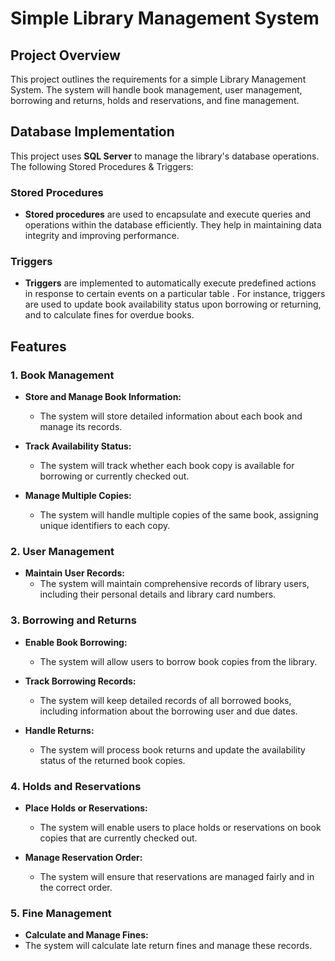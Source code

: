 # Simple Library Management System

## Project Overview
This project outlines the requirements for a simple Library Management System. The system will handle book management, user management, borrowing and returns, holds and reservations, and fine management.

## Database Implementation

This project uses **SQL Server** to manage the library's database operations. The following Stored Procedures & Triggers:

### Stored Procedures
- **Stored procedures** are used to encapsulate and execute queries and operations within the database efficiently. They help in maintaining data integrity and improving performance.

### Triggers
- **Triggers** are implemented to automatically execute predefined actions in response to certain events on a particular table . For instance, triggers are used to update book availability status upon borrowing or returning, and to calculate fines for overdue books.

## Features

### 1. Book Management
- **Store and Manage Book Information:**
  - The system will store detailed information about each book and manage its records.
  
- **Track Availability Status:**
  - The system will track whether each book copy is available for borrowing or currently checked out.
  
- **Manage Multiple Copies:**
  - The system will handle multiple copies of the same book, assigning unique identifiers to each copy.

### 2. User Management
- **Maintain User Records:**
  - The system will maintain comprehensive records of library users, including their personal details and library card numbers.

### 3. Borrowing and Returns
- **Enable Book Borrowing:**
  - The system will allow users to borrow book copies from the library.
  
- **Track Borrowing Records:**
  - The system will keep detailed records of all borrowed books, including information about the borrowing user and due dates.
  
- **Handle Returns:**
  - The system will process book returns and update the availability status of the returned book copies.
  
### 4. Holds and Reservations
- **Place Holds or Reservations:**
  - The system will enable users to place holds or reservations on book copies that are currently checked out.
  
- **Manage Reservation Order:**
  - The system will ensure that reservations are managed fairly and in the correct order.

### 5. Fine Management
- **Calculate and Manage Fines:**
- The system will calculate late return fines and manage these records.
  

  
